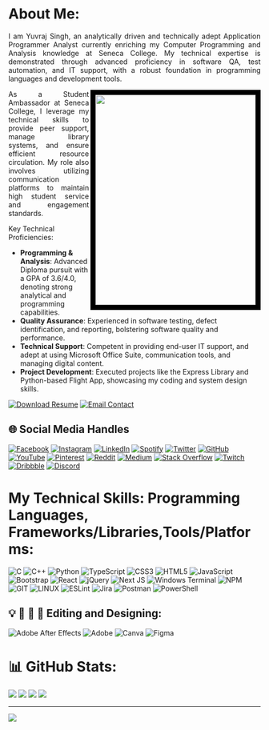 # About Me:
<p align=justify>I am Yuvraj Singh, an analytically driven and technically adept Application Programmer Analyst currently enriching my Computer Programming and Analysis knowledge at Seneca College. My technical expertise is demonstrated through advanced proficiency in software QA, test automation, and IT support, with a robust foundation in programming languages and development tools.</p>

<img align="right" width="320" height="420" src="https://github.com/user-attachments/assets/4ec484ae-6144-4a7a-9b62-d3b65e5a7d09" style="border:10px solid black;">

<p align=justify>As a Student Ambassador at Seneca College, I leverage my technical skills to provide peer support, manage library systems, and ensure efficient resource circulation. My role also involves utilizing communication platforms to maintain high student service and engagement standards.</p>

Key Technical Proficiencies:
- **Programming & Analysis**: Advanced Diploma pursuit with a GPA of 3.6/4.0, denoting strong analytical and programming capabilities.
- **Quality Assurance**: Experienced in software testing, defect identification, and reporting, bolstering software quality and performance.
- **Technical Support**: Competent in providing end-user IT support, and adept at using Microsoft Office Suite, communication tools, and managing digital content.
- **Project Development**: Executed projects like the Express Library and Python-based Flight App, showcasing my coding and system design skills.

[<img src="https://img.shields.io/badge/Download-Resume-green.svg" alt="Download Resume" style="height: auto !important; width: auto !important;" />](https://github.com/user-attachments/files/15799143/Resume.pdf)    [<img src="https://img.shields.io/badge/Email-Contact%20Me-blue.svg" alt="Email Contact" style="height: auto !important; width: auto !important;" />](mailto:syuvraj1900@gmail.com)

## 🌐 Social Media Handles
[![Facebook](https://skillicons.dev/icons?i=facebook)](https://www.facebook.com/profile.php?id=100011399805579) 
[![Instagram](https://skillicons.dev/icons?i=instagram)](https://www.instagram.com/yuvraj.xyzz/) 
[![LinkedIn](https://skillicons.dev/icons?i=linkedin)](https://www.linkedin.com/in/yuvraj-singh-s29/) 
[![Spotify](https://skillicons.dev/icons?i=spotify)](https://open.spotify.com/user/31ttondzwl5fx5hwq3paj7ot3uwi?si=quw0Th2dSNaScIInAHp-LA&nd=1) 
[![Twitter](https://skillicons.dev/icons?i=twitter)](https://twitter.com/yourprofile) 
[![GitHub](https://skillicons.dev/icons?i=github)](https://github.com/yourprofile) 
[![YouTube](https://skillicons.dev/icons?i=youtube)](https://youtube.com/yourchannel) 
[![Pinterest](https://skillicons.dev/icons?i=pinterest)](https://pinterest.com/yourprofile) 
[![Reddit](https://skillicons.dev/icons?i=reddit)](https://reddit.com/user/yourprofile) 
[![Medium](https://skillicons.dev/icons?i=medium)](https://medium.com/@yourprofile) 
[![Stack Overflow](https://skillicons.dev/icons?i=stackoverflow)](https://stackoverflow.com/users/yourprofile) 
[![Twitch](https://skillicons.dev/icons?i=twitch)](https://twitch.tv/yourprofile) 
[![Dribbble](https://skillicons.dev/icons?i=dribbble)](https://dribbble.com/yourprofile) 
[![Discord](https://skillicons.dev/icons?i=discord)](https://discord.com/users/yourprofile)

# My Technical Skills: Programming Languages, Frameworks/Libraries,Tools/Platforms:
![C](https://skillicons.dev/icons?i=c)
![C++](https://skillicons.dev/icons?i=cpp)
![Python](https://skillicons.dev/icons?i=py)
![TypeScript](https://skillicons.dev/icons?i=ts)
![CSS3](https://skillicons.dev/icons?i=css)
![HTML5](https://skillicons.dev/icons?i=html)
![JavaScript](https://skillicons.dev/icons?i=js)
![Bootstrap](https://skillicons.dev/icons?i=bootstrap)
![React](https://skillicons.dev/icons?i=react)
![jQuery](https://skillicons.dev/icons?i=jquery)
![Next JS](https://skillicons.dev/icons?i=nextjs)
![Windows Terminal](https://skillicons.dev/icons?i=windows)
![NPM](https://skillicons.dev/icons?i=npm)
![GIT](https://skillicons.dev/icons?i=git)
![LINUX](https://skillicons.dev/icons?i=linux)
![ESLint](https://skillicons.dev/icons?i=eslint)
![Jira](https://skillicons.dev/icons?i=jira)
![Postman](https://skillicons.dev/icons?i=postman)
![PowerShell](https://skillicons.dev/icons?i=powershell)

## 💡 📸 🎥 💽 Editing and Designing:
![Adobe After Effects](https://img.shields.io/badge/Adobe%20After%20Effects-9999FF.svg?style=for-the-badge&logo=Adobe%20After%20Effects&logoColor=white) 
![Adobe](https://img.shields.io/badge/adobe-%23FF0000.svg?style=for-the-badge&logo=adobe&logoColor=white) 
![Canva](https://img.shields.io/badge/Canva-%2300C4CC.svg?style=for-the-badge&logo=Canva&logoColor=white) 
![Figma](https://img.shields.io/badge/figma-%23F24E1E.svg?style=for-the-badge&logo=figma&logoColor=white) 

# 📊 GitHub Stats:
![](https://github-readme-streak-stats.herokuapp.com/?user=syuvraj19&theme=dark&hide_border=false) ![](https://github-readme-stats.vercel.app/api?username=syuvraj19&theme=dark&hide_border=false&include_all_commits=true&count_private=true)
![](https://github-contributor-stats.vercel.app/api?username=syuvraj19&limit=5&theme=dark&combine_all_yearly_contributions=true) ![](https://github-readme-stats.vercel.app/api/top-langs/?username=syuvraj19&theme=dark&hide_border=false&include_all_commits=true&count_private=true&layout=compact)

---
[![](https://visitcount.itsvg.in/api?id=syuvraj19&icon=0&color=0)](https://visitcount.itsvg.in)

